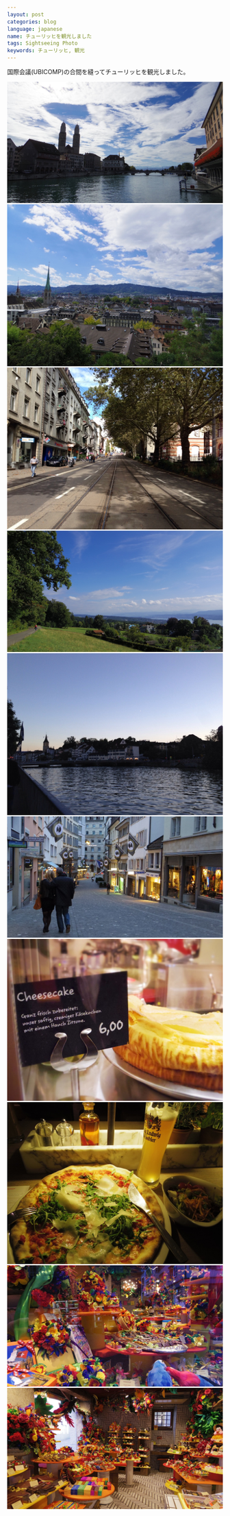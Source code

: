 ```yaml
---
layout: post
categories: blog
language: japanese
name: チューリッヒを観光しました
tags: Sightseeing Photo
keywords: チューリッヒ, 観光
---
```


国際会議(UBICOMP)の合間を縫ってチューリッヒを観光しました。

<img src="/assets/content-image/IMGP0863.JPG" class="image-on-frame image-fade">

<img src="/assets/content-image/IMGP0096.JPG" class="image-on-frame image-fade">

<img src="/assets/content-image/IMG_0334.JPG" class="image-on-frame image-fade">

<img src="/assets/content-image/IMGP0589.JPG" class="image-on-frame image-fade">

<img src="/assets/content-image/IMG_0340.JPG" class="image-on-frame image-fade">

<img src="/assets/content-image/IMGP0788.JPG" class="image-on-frame image-fade">

<img src="/assets/content-image/IMG_0230.JPG" class="image-on-frame image-fade">

<img src="/assets/content-image/IMGP0521.JPG" class="image-on-frame image-fade">

<img src="/assets/content-image/IMGP0720.JPG" class="image-on-frame image-fade">

<img src="/assets/content-image/IMGP0842.JPG" class="image-on-frame image-fade">
